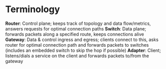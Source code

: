 # Terminology

**Router**: Control plane; keeps track of topology and data flow/metrics, answers requests for optimal connection paths
**Switch**: Data plane; forwards packets along a specified route, keeps connections alive
**Gateway**: Data & control ingress and egress; clients connect to this, asks router for optimal connection path and forwards packets to switches (includes an embedded switch to skip the hop if possible)
**Adapter**: Client; listens/dials a service on the client and forwards packets to/from the gateway
